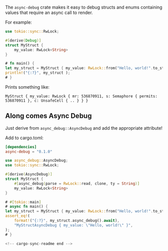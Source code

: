 <!-- cargo-sync-readme start -->

The `async-debug` crate makes it easy to debug structs and enums containing
values that require an async call to render.

For example:
```rust
use tokio::sync::RwLock;

#[derive(Debug)]
struct MyStruct {
    my_value: RwLock<String>
}

# fn main() {
let my_struct = MyStruct { my_value: RwLock::from("Hello, world!".to_string()) };
println!("{:?}", my_struct );
# }
```

Prints something like:
```text
MyStruct { my_value: RwLock { mr: 536870911, s: Semaphore { permits: 536870911 }, c: UnsafeCell { .. } } }
```

## Along comes Async Debug
Just derive from `async_debug::AsyncDebug` and add the appropriate attribute!

Add to cargo.toml:
```toml
[dependencies]
async-debug = "0.1.0"
```

```rust
use async_debug::AsyncDebug;
use tokio::sync::RwLock;

#[derive(AsyncDebug)]
struct MyStruct {
    #[async_debug(parse = RwLock::read, clone, ty = String)]
    my_value: RwLock<String>
}

# #[tokio::main]
# async fn main() {
let my_struct = MyStruct { my_value: RwLock::from("Hello, world!".to_string()) };
assert_eq!(
    format!("{:?}", my_struct.async_debug().await),
    "MyStructAsyncDebug { my_value: \"Hello, world!\" }",
);
# }

<!-- cargo-sync-readme end -->
